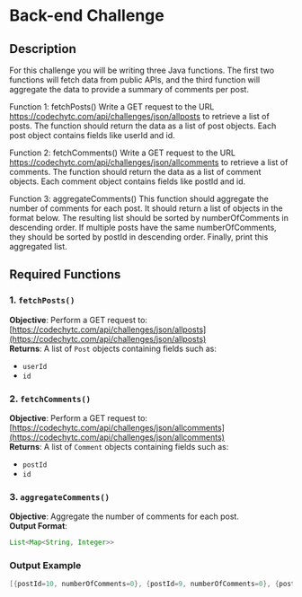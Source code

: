# Back-end Challenge

## Description
For this challenge you will be writing three Java functions. The first two functions will fetch data from public APIs, and the third function will aggregate the data to provide a summary of comments per post.

Function 1: fetchPosts()
Write a GET request to the URL
https://codechytc.com/api/challenges/json/allposts to retrieve a list of posts. The function should return the data as a list of post objects. Each post object contains fields like userId and id.

Function 2: fetchComments()
Write a GET request to the URL
https://codechytc.com/api/challenges/json/allcomments to retrieve a list of comments. The function should return the data as a list of comment objects. Each comment object contains fields like postId and id.

Function 3: aggregateComments()
This function should aggregate the number of comments for each post. It should return a list of objects in the format below. The resulting list should be sorted by numberOfComments in descending order. If multiple posts have the same numberOfComments, they should be sorted by postId in descending order. Finally, print this aggregated list.

## Required Functions

### 1. `fetchPosts()`
**Objective**: Perform a GET request to:  
[https://codechytc.com/api/challenges/json/allposts](https://codechytc.com/api/challenges/json/allposts)  
**Returns**: A list of `Post` objects containing fields such as:
- `userId`
- `id`

### 2. `fetchComments()`
**Objective**: Perform a GET request to:  
[https://codechytc.com/api/challenges/json/allcomments](https://codechytc.com/api/challenges/json/allcomments)  
**Returns**: A list of `Comment` objects containing fields such as:
- `postId`
- `id`

### 3. `aggregateComments()`
**Objective**: Aggregate the number of comments for each post.  
**Output Format**:
```java
List<Map<String, Integer>>
```

### Output Example
```java
[{postId=10, numberOfComments=0}, {postId=9, numberOfComments=0}, {postId=8, numberOfComments=0}, {postId=7, numberOfComments=0}, {postId=6, numberOfComments=0}, {postId=5, numberOfComments=0}, {postId=4, numberOfComments=0}, {postId=3, numberOfComments=0}, {postId=2, numberOfComments=0}, {postId=1, numberOfComments=0}]
```


